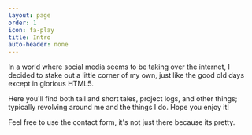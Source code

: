 ```yaml
---
layout: page
order: 1 
icon: fa-play
title: Intro
auto-header: none
---
```


In a world where social media seems to be taking over the internet, I decided to stake out a little corner of my own, just like the good old days except in glorious HTML5.

Here you'll find both tall and short tales, project logs, and other things; typically revolving around me and the things I do.  Hope you enjoy it!  

Feel free to use the contact form, it's not just there because its pretty.



